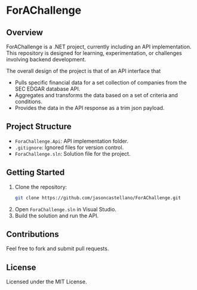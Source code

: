 
# ForAChallenge

## Overview
ForAChallenge is a .NET project, currently including an API implementation. This repository is designed for learning, experimentation, or challenges involving backend development.

The overall design of the project is that of an API interface that 
* Pulls specific financial data for a set collection of companies
from the SEC EDGAR database API.
* Aggregates and transforms the data based on a set of criteria and conditions.
* Provides the data in the API response as a trim json payload.

## Project Structure
- `ForaChallenge.Api`: API implementation folder.
- `.gitignore`: Ignored files for version control.
- `ForaChallenge.sln`: Solution file for the project.

## Getting Started

1. Clone the repository:
   ```bash
   git clone https://github.com/jasoncastellano/ForAChallenge.git
   ```
2. Open `ForaChallenge.sln` in Visual Studio.
3. Build the solution and run the API.

## Contributions
Feel free to fork and submit pull requests.

## License
Licensed under the MIT License.
